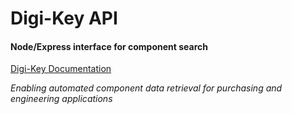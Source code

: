 Digi-Key API
============

#### Node/Express interface for component search 

[Digi-Key Documentation](https://api-portal.digikey.com/node/8517)

*Enabling automated component data retrieval for purchasing and engineering applications*
